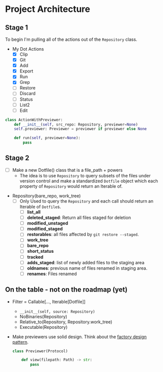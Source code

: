 # Project Architecture

## Stage 1

To begin I'm pulling all of the actions out of the `Repository` class.

- My Dot Actions
    - [X] Clip
    - [X] Git
    - [X] Add
    - [X] Export
    - [X] Run
    - [X] Grep
    - [ ] Restore
    - [ ] Discard
    - [ ] Status
    - [ ] List2
    - [ ] Edit

```python
class ActionWithPreviewer:
    def __init__(self, src_repo: Repository, previewer=None)
    self.previewer: Previewer = previewer if previewer else None

    def run(self, previewer=None):
        pass
```

## Stage 2

- [ ] Make a new Dotfile() class that is a file_path + powers
    - The idea is to use `Repository` to query subsets of the files under
      version control and make a standardized `Dotfile` object which each
      property of `Repository` would return an Iterable of.

- Repository(bare_repo, work_tree)
    - [ ] Only Used to query the `Repository` and each call should return an
      Iterable of `Dotfile`s.
        - [ ] **list_all**
        - [ ] **deleted_staged**: Return all files staged for deletion
        - [ ] **modified_unstaged**
        - [ ] **modified_staged**
        - [ ] **restorables**: all files affected by `git restore --staged`.
        - [ ] **work_tree**
        - [ ] **bare_repo**
        - [ ] **short_status**
        - [ ] **tracked**
        - [ ] **adds_staged**: list of newly added files to the staging area
        - [ ] **oldnames**: previous name of files renamed in staging area.
        - [ ] **renames**: Files renamed

## On the table - not on the roadmap (yet)

- Filter = Callable[..., Iterable[Dotfile]]
    - `__init__(self, source: Repository)`
    - NoBinaries(Repository)
    - Relative_to(Repository, Repository.work_tree)
    - Executable(Repository)


- Make previewers use solid design. Think about the [factory design
  pattern][factory].

    ```python
    class Previewer(Protocol)

        def view(filepath: Path) -> str:
            pass
    ```


[factory]: <https://www.geeksforgeeks.org/factory-method-python-design-patterns/>
"Factory Method - Python Design Patterns @ GeeksforGeeks"
